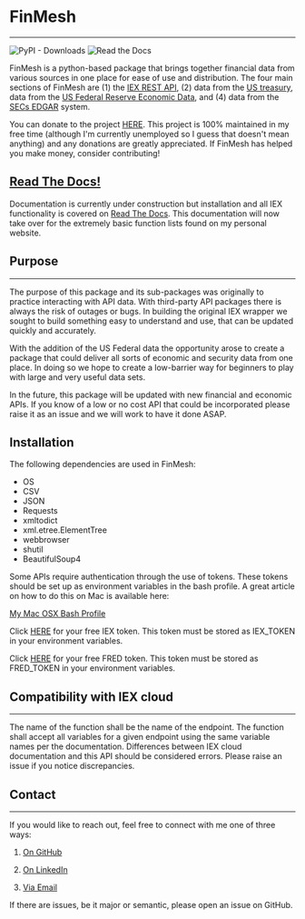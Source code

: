 # FinMesh
---

![PyPI - Downloads](https://img.shields.io/pypi/dm/FinMesh?style=for-the-badge)
![Read the Docs](https://img.shields.io/readthedocs/finmesh?style=for-the-badge)


FinMesh is a python-based package that brings together financial data from various sources in one place for ease of use and distribution. The four main sections of FinMesh are (1) the [IEX REST API][1], (2) data from the [US treasury][2], data from the [US Federal Reserve Economic Data][3], and (4) data from the [SECs EDGAR][4] system.

You can donate to the project [HERE](https://www.paypal.com/donate?business=5G2WHG76TDH62&no_recurring=1&currency_code=CAD). This project is 100% maintained in my free time (although I'm currently unemployed so I guess that doesn't mean anything) and any donations are greatly appreciated. If FinMesh has helped you make money, consider contributing!

[1]: https://iexcloud.io/docs/api/
[2]: https://www.treasury.gov/resource-center/data-chart-center/digitalstrategy/pages/developer.aspx
[3]: https://fred.stlouisfed.org/
[4]: https://www.sec.gov/edgar/searchedgar/companysearch.html

## [Read The Docs!](https://finmesh.readthedocs.io/en/latest/)

Documentation is currently under construction but installation and all IEX functionality is covered on [Read The Docs](https://finmesh.readthedocs.io/en/latest/).
This documentation will now take over for the extremely basic function lists found on my personal website.

## Purpose
---
The purpose of this package and its sub-packages was originally to practice interacting with API data. With third-party API packages there is always the risk of outages or bugs. In building the original IEX wrapper we sought to build something easy to understand and use, that can be updated quickly and accurately.

With the addition of the US Federal data the opportunity arose to create a package that could deliver all sorts of economic and security data from one place. In doing so we hope to create a low-barrier way for beginners to play with large and very useful data sets.

In the future, this package will be updated with new financial and economic APIs. If you know of a low or no cost API that could be incorporated please raise it as an issue and we will work to have it done ASAP.

## Installation
The following dependencies are used in FinMesh:
- OS
- CSV
- JSON
- Requests
- xmltodict
- xml.etree.ElementTree
- webbrowser
- shutil
- BeautifulSoup4

Some APIs require authentication through the use of tokens. These tokens should be set up as environment variables in the bash profile. A great article on how to do this on Mac is available here:

[My Mac OSX Bash Profile](https://natelandau.com/my-mac-osx-bash_profile/)

Click [HERE](https://iexcloud.io/) for your free IEX token.
This token must be stored as IEX_TOKEN in your environment variables.

Click [HERE](https://fred.stlouisfed.org/) for your free FRED token. This token must be stored as FRED_TOKEN in your environment variables.


## Compatibility with IEX cloud
---
The name of the function shall be the name of the endpoint.
The function shall accept all variables for a given endpoint using the same variable names per the documentation.
Differences between IEX cloud documentation and this API should be considered errors. Please raise an issue if you notice discrepancies.

## Contact
---
If you would like to reach out, feel free to connect with me one of three ways:

1. [On GitHub][5]

2. [On LinkedIn][6]

3. [Via Email][7]

If there are issues, be it major or semantic, please open an issue on GitHub.

[5]: https://github.com/MichaelPHartmann
[6]: https://www.linkedin.com/in/michael-hartmann/
[7]: MichaelPeterHartmann94@gmail.com
